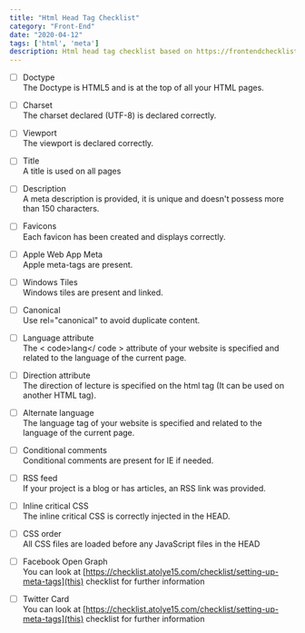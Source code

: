 ```yaml
---
title: "Html Head Tag Checklist"
category: "Front-End"
date: "2020-04-12"
tags: ['html', 'meta']
description: Html head tag checklist based on https://frontendchecklist.io/
---
```


- [ ] Doctype   
The Doctype is HTML5 and is at the top of all your HTML pages.

- [ ] Charset   
The charset declared (UTF-8) is declared correctly.

- [ ] Viewport  
The viewport is declared correctly.

- [ ] Title   
A title is used on all pages

- [ ] Description   
A meta description is provided, it is unique and doesn't possess more than 150 characters.

- [ ] Favicons    
Each favicon has been created and displays correctly.

- [ ] Apple Web App Meta    
Apple meta-tags are present.

- [ ] Windows Tiles   
Windows tiles are present and linked.

- [ ] Canonical   
Use rel="canonical" to avoid duplicate content.

- [ ] Language attribute    
The < code>lang</ code > attribute of your website is specified and related to the language of the current page.

- [ ] Direction attribute   
The direction of lecture is specified on the html tag (It can be used on another HTML tag).

- [ ] Alternate language    
The language tag of your website is specified and related to the language of the current page.

- [ ] Conditional comments    
Conditional comments are present for IE if needed.

- [ ] RSS feed    
If your project is a blog or has articles, an RSS link was provided.

- [ ] Inline critical CSS   
The inline critical CSS is correctly injected in the HEAD.

- [ ] CSS order   
All CSS files are loaded before any JavaScript files in the HEAD

- [ ] Facebook Open Graph  
You can look at [https://checklist.atolye15.com/checklist/setting-up-meta-tags](this) checklist for further information

- [ ] Twitter Card  
You can look at [https://checklist.atolye15.com/checklist/setting-up-meta-tags](this) checklist for further information
